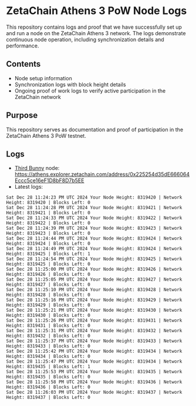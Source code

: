 # ZetaChain Athens 3 PoW Node Logs
This repository contains logs and proof that we have successfully set up and run a node on the ZetaChain Athens 3 network. The logs demonstrate continuous node operation, including synchronization details and performance.

## Contents
- Node setup information
- Synchronization logs with block height details
- Ongoing proof of work logs to verify active participation in the ZetaChain network

## Purpose
This repository serves as documentation and proof of participation in the ZetaChain Athens 3 PoW testnet.

## Logs

- [Third Bunny](https://thirdbunny.xyz/) node: https://athens.explorer.zetachain.com/address/0x225254d35dE666064Eccc5ce16eF1D8bF8D7b5EE
- Latest logs:
```
Sat Dec 28 11:24:23 PM UTC 2024 Your Node Height: 8319420 | Network Height: 8319420 | Blocks Left: 0
Sat Dec 28 11:24:28 PM UTC 2024 Your Node Height: 8319421 | Network Height: 8319421 | Blocks Left: 0
Sat Dec 28 11:24:33 PM UTC 2024 Your Node Height: 8319422 | Network Height: 8319422 | Blocks Left: 0
Sat Dec 28 11:24:39 PM UTC 2024 Your Node Height: 8319423 | Network Height: 8319423 | Blocks Left: 0
Sat Dec 28 11:24:44 PM UTC 2024 Your Node Height: 8319424 | Network Height: 8319424 | Blocks Left: 0
Sat Dec 28 11:24:49 PM UTC 2024 Your Node Height: 8319424 | Network Height: 8319425 | Blocks Left: 1
Sat Dec 28 11:24:54 PM UTC 2024 Your Node Height: 8319425 | Network Height: 8319425 | Blocks Left: 0
Sat Dec 28 11:25:00 PM UTC 2024 Your Node Height: 8319426 | Network Height: 8319426 | Blocks Left: 0
Sat Dec 28 11:25:05 PM UTC 2024 Your Node Height: 8319427 | Network Height: 8319427 | Blocks Left: 0
Sat Dec 28 11:25:10 PM UTC 2024 Your Node Height: 8319428 | Network Height: 8319428 | Blocks Left: 0
Sat Dec 28 11:25:16 PM UTC 2024 Your Node Height: 8319429 | Network Height: 8319429 | Blocks Left: 0
Sat Dec 28 11:25:21 PM UTC 2024 Your Node Height: 8319430 | Network Height: 8319430 | Blocks Left: 0
Sat Dec 28 11:25:26 PM UTC 2024 Your Node Height: 8319431 | Network Height: 8319431 | Blocks Left: 0
Sat Dec 28 11:25:31 PM UTC 2024 Your Node Height: 8319432 | Network Height: 8319432 | Blocks Left: 0
Sat Dec 28 11:25:37 PM UTC 2024 Your Node Height: 8319433 | Network Height: 8319433 | Blocks Left: 0
Sat Dec 28 11:25:42 PM UTC 2024 Your Node Height: 8319434 | Network Height: 8319434 | Blocks Left: 0
Sat Dec 28 11:25:47 PM UTC 2024 Your Node Height: 8319434 | Network Height: 8319435 | Blocks Left: 1
Sat Dec 28 11:25:53 PM UTC 2024 Your Node Height: 8319435 | Network Height: 8319435 | Blocks Left: 0
Sat Dec 28 11:25:58 PM UTC 2024 Your Node Height: 8319436 | Network Height: 8319436 | Blocks Left: 0
Sat Dec 28 11:26:03 PM UTC 2024 Your Node Height: 8319437 | Network Height: 8319437 | Blocks Left: 0
```
